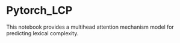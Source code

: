 # Pytorch_LCP
This notebook provides a multihead attention mechanism model for predicting lexical complexity.
